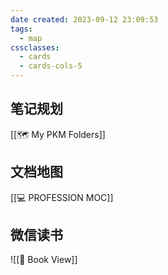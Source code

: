 ```yaml
---
date created: 2023-09-12 23:09:53
tags:
  - map
cssclasses:
  - cards
  - cards-cols-5
---
```


## 笔记规划
[[🗺️ My PKM Folders]]
## 文档地图
[[💻 PROFESSION MOC]]
## 微信读书
![[📖 Book View]]





